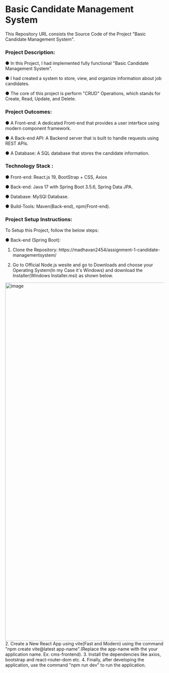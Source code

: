 #             Basic Candidate Management System                

This Repository URL consists the Source Code of the Project "Basic Candidate Management System".

### Project Description:

● In this Project, I had implemented fully functional "Basic Candidate Management System".

● I had created a system to store, view, and organize information about job candidates.

● The core of this project is perform "CRUD" Operations, which stands for Create, Read, Update, and Delete.



### Project Outcomes:

● A Front-end: A dedicated Front-end that provides a user interface using modern component framework. 

● A Back-end API: A Backend server that is built to handle requests using REST APIs. 

● A Database: A SQL database that stores the candidate information.



### Technology Stack :

● Front-end: React.js 19, BootStrap + CSS, Axios

● Back-end: Java 17 with Spring Boot 3.5.6, Spring Data JPA.

● Database: MySQl Database.

● Build-Tools: Maven(Back-end), npm(Front-end).


### Project Setup Instructions:

To Setup this Project, follow the below steps:

● Back-end (Spring Boot):

1. Clone the Repository:
   https://madhavan2454/assignment-1-candidate-managementsystem/

1. Go to Official Node.js wesite and go to Downloads and choose your Operating System(In my Case it's Windows) and download the Installer(Windows Installer.msi) as shown below.
<img width="1916" height="1139" alt="image" src="https://github.com/user-attachments/assets/c35fde78-4edc-4edc-b52a-2830e168df4c" />
2. Create a New React App using vite(Fast and Modern) using the command "npm create vite@latest app-name".(Replace the app-name with the your application name. Ex: cms-frontend).
3. Install the dependencies like axios, bootstrap and react-router-dom etc.
4. Finally, after developing the application, use the command "npm run dev" to run the application.



